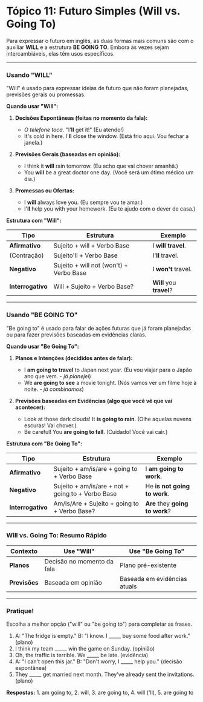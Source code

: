 # Tópico 11: Futuro Simples (Will vs. Going To)

Para expressar o futuro em inglês, as duas formas mais comuns são com o auxiliar **WILL** e a estrutura **BE GOING TO**. Embora às vezes sejam intercambiáveis, elas têm usos específicos.

---

### Usando "WILL"

"Will" é usado para expressar ideias de futuro que não foram planejadas, previsões gerais ou promessas.

**Quando usar "Will":**
1.  **Decisões Espontâneas (feitas no momento da fala):**
    *   *O telefone toca.* "I'**ll** get it!" (Eu atendo!)
    *   It's cold in here. I'**ll** close the window. (Está frio aqui. Vou fechar a janela.)

2.  **Previsões Gerais (baseadas em opinião):**
    *   I think it **will** rain tomorrow. (Eu acho que vai chover amanhã.)
    *   You **will** be a great doctor one day. (Você será um ótimo médico um dia.)

3.  **Promessas ou Ofertas:**
    *   I **will** always love you. (Eu sempre vou te amar.)
    *   I'**ll** help you with your homework. (Eu te ajudo com o dever de casa.)

**Estrutura com "Will":**

| Tipo          | Estrutura                               | Exemplo                     |
|---------------|-----------------------------------------|-----------------------------|
| **Afirmativo**  | Sujeito + will + Verbo Base             | I **will travel**.          |
| (Contração)   | Sujeito'll + Verbo Base                 | I'**ll** travel.            |
| **Negativo**    | Sujeito + will not (won't) + Verbo Base | I **won't** travel.         |
| **Interrogativo**| Will + Sujeito + Verbo Base?           | **Will** you **travel**?    |

---

### Usando "BE GOING TO"

"Be going to" é usado para falar de ações futuras que já foram planejadas ou para fazer previsões baseadas em evidências claras.

**Quando usar "Be Going To":**
1.  **Planos e Intenções (decididos antes de falar):**
    *   I **am going to travel** to Japan next year. (Eu vou viajar para o Japão ano que vem. - *já planejei*)
    *   We **are going to see** a movie tonight. (Nós vamos ver um filme hoje à noite. - *já combinamos*)

2.  **Previsões baseadas em Evidências (algo que você vê que vai acontecer):**
    *   Look at those dark clouds! It **is going to rain**. (Olhe aquelas nuvens escuras! Vai chover.)
    *   Be careful! You **are going to fall**. (Cuidado! Você vai cair.)

**Estrutura com "Be Going To":**

| Tipo          | Estrutura                                          | Exemplo                               |
|---------------|----------------------------------------------------|---------------------------------------|
| **Afirmativo**  | Sujeito + am/is/are + going to + Verbo Base        | I **am going to work**.               |
| **Negativo**    | Sujeito + am/is/are + not + going to + Verbo Base  | He **is not going to work**.          |
| **Interrogativo**| Am/Is/Are + Sujeito + going to + Verbo Base?      | **Are** they **going to work**?       |

---

### Will vs. Going To: Resumo Rápido

| Contexto                            | Use "Will"                                 | Use "Be Going To"                          |
|-------------------------------------|--------------------------------------------|--------------------------------------------|
| **Planos**                          | Decisão no momento da fala                 | Plano pré-existente                        |
| **Previsões**                       | Baseada em opinião                         | Baseada em evidências atuais               |

---

### Pratique!

Escolha a melhor opção ("will" ou "be going to") para completar as frases.

1.  A: "The fridge is empty." B: "I know. I \_\_\_\_\_ buy some food after work." (plano)
2.  I think my team \_\_\_\_\_ win the game on Sunday. (opinião)
3.  Oh, the traffic is terrible. We \_\_\_\_\_ be late. (evidência)
4.  A: "I can't open this jar." B: "Don't worry, I \_\_\_\_\_ help you." (decisão espontânea)
5.  They \_\_\_\_\_ get married next month. They've already sent the invitations. (plano)

**Respostas:** 1. am going to, 2. will, 3. are going to, 4. will ('ll), 5. are going to 